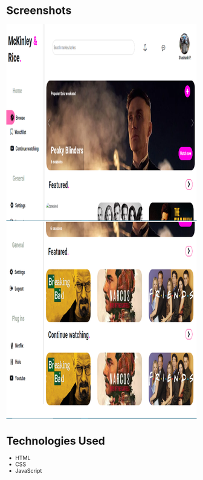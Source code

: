 # Screenshots

<p float="left">
<img src="./assets/1.png" width="520" height="520">
<img src="./assets/2.png" width="520" height="520">
</p>

# Technologies Used

- HTML
- CSS
- JavaScript
